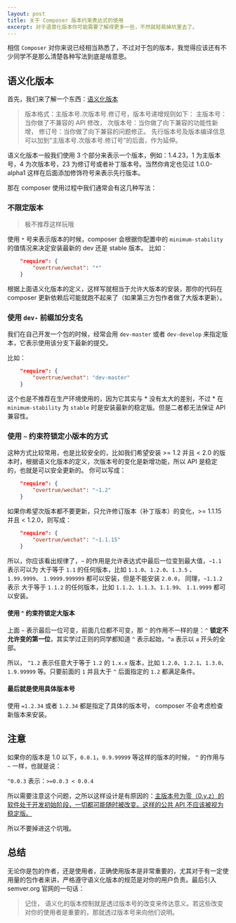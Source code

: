 ```yaml
---
layout: post
title: 关于 Composer 版本约束表达式的使用
excerpt: 对于语意化版本你可能需要了解得更多一些，不然就轻易掉坑里去了。
---
```


相信 `Composer` 对你来说已经相当熟悉了，不过对于包的版本，我觉得应该还有不少同学不是那么清楚各种写法到底是啥意思。

## 语义化版本
首先，我们来了解一个东西：[语义化版本](http://semver.org/)

> 版本格式：主版本号.次版本号.修订号，版本号递增规则如下：
主版本号：当你做了不兼容的 API 修改，
次版本号：当你做了向下兼容的功能性新增，
修订号：当你做了向下兼容的问题修正。
先行版本号及版本编译信息可以加到“主版本号.次版本号.修订号”的后面，作为延伸。

语义化版本一般我们使用 3 个部分来表示一个版本，例如：1.4.23，1 为主版本号，4 为次版本号，23 为修订号或者补丁版本号。当然你肯定也见过 1.0.0-alpha1 这样在后面添加修饰符号来表示先行版本。

那在 composer 使用过程中我们通常会有这几种写法：

### 不限定版本

> 极不推荐这样玩哦

使用 `*` 号来表示版本的时候，composer 会根据你配置中的 `minimum-stability` 的值情况来决定安装最新的 dev 还是 stable 版本。
比如：

```json
    "require": {
        "overtrue/wechat": "*"
    }
```

根据上面语义化版本的定义，这样写就相当于允许大版本的安装，那你的代码在 composer 更新依赖后可能就跑不起来了（如果第三方包作者做了大版本更新）。

### 使用 `dev-` 前缀加分支名

我们在自己开发一个包的时候，经常会用 `dev-master` 或者 `dev-develop` 来指定版本，它表示使用该分支下最新的提交。

比如：

```json
    "require": {
        "overtrue/wechat": "dev-master"
    }
```

这个也是不推荐在生产环境使用的，因为它其实与 * 没有太大的差别，不过 * 在 `minimum-stability` 为 `stable` 时是安装最新的稳定版。但是二者都无法保证 API 兼容性。

### 使用 `~` 约束符锁定小版本的方式

这种方式比较常用，也是比较安全的，比如我们希望安装 >= 1.2 并且 < 2.0 的版本时，根据语义化版本的定义，次版本号的变化是新增功能，所以 API 是稳定的，也就是可以安全更新的。
你可以写成：

```json
    "require": {
        "overtrue/wechat": "~1.2"
    }
```

如果你希望次版本都不要更新，只允许修订版本（补丁版本）的变化，>= 1.1.15 并且 < 1.2.0，则写成：

```json
    "require": {
        "overtrue/wechat": "~1.1.15"
    }
```

所以，你应该看出规律了，`~` 的作用是允许表达式中最后一位变到最大值，`~1.1` 表示可以为 大于等于 `1.1` 的任何版本，比如 `1.1.0`、`1.2.0`、`1.3.5` 、`1.99.9999`、 `1.9999.999999` 都可以安装，但是不能安装 `2.0.0`， 同理，`~1.1.2` 表示 大于等于 `1.1.2` 的任何版本，比如 `1.1.2`、`1.1.3`、`1.1.99`、 `1.1.9999` 都可以安装。

#### 使用 `^` 约束符锁定大版本

上面 `~` 表示最后一位可变，前面几位都不可变，那 `^` 的作用不一样的是：`^` **锁定不允许变的第一位**，其实学过正则的同学都知道  `^` 表示起始，`^a` 表示以 `a` 开头的全部。

所以， `^1.2` 表示任意大于等于 `1.2` 的 `1.x.x` 版本，比如 `1.2.0`、`1.2.1`、`1.3.0`、`1.9.99999` 等。只要前面的 `1` 并且大于 `^` 后面指定的 `1.2` 都满足条件。

#### 最后就是使用具体版本号

使用 `=1.2.34` 或者 `1.2.34` 都是指定了具体的版本号， composer 不会考虑检查新版本来安装。

## 注意

如果你的版本是 1.0 以下，`0.0.1`，`0.9.99999` 等这样的版本的时候， `^` 的作用与 `~` 一样，也就是说：

`^0.0.3` 表示：`>=0.0.3 < 0.0.4`

所以需要注意这个问题，之所以这样设计是有原因的：[主版本号为零（0.y.z）的软件处于开发初始阶段，一切都可能随时被改变。这样的公共 API 不应该被视为稳定版。](http://semver.org/lang/zh-CN/#spec-item-4)

所以不要掉进这个坑哦。

## 总结

无论你是包的作者，还是使用者，正确使用版本是非常重要的，尤其对于有一定使用量的包作者来讲，严格遵守语义化版本的规范是对你的用户负责。最后引入 semver.org 官网的一句话：

> 记住， 语义化的版本控制就是透过版本号的改变来传达意义。若这些改变对你的使用者是重要的，那就透过版本号来向他们说明。